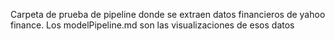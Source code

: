 Carpeta de prueba de pipeline donde se extraen datos financieros de yahoo finance. Los modelPipeline.md son las visualizaciones de esos datos
